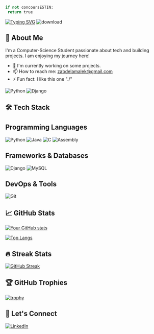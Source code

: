 <!-- ![Bitcoin Coding GIF](https://github.com/user-attachments/assets/fdb356ee-eec9-4ecd-a3c0-62e85173b036) -->
```python
if not concoursESTIN:
 return true
```
[![Typing SVG](https://readme-typing-svg.herokuapp.com?font=&pause=1000&color=00F718&width=300&lines=Hi+There;I'm+Malek+👋;Computer+Science+Student)](https://git.io/typing-svg)
![download](https://github.com/user-attachments/assets/101872e0-5313-4b23-b83d-cbd34aab1c24)    

## 🚀 About Me
I'm a Computer-Science Student passionate about tech and building projects. I am enjoying my journey here!  


  - 🔭 I'm currently working on some projects. 
  - 📫 How to reach me: zabdelamalek@gmail.com
  - ⚡ Fun fact: I like this one "./"


![Python](https://img.shields.io/badge/-Python-3776AB?style=plastic&logo=python&logoColor=white&color=306998&labelColor=black)
![Django](https://img.shields.io/badge/-Django-0C4B33?style=plastic&logo=django&logoColor=white&color=092E20&labelColor=black)

## 🛠 Tech Stack

## Programming Languages
![Python](https://img.shields.io/badge/Python-3776AB?style=for-the-badge&logo=python&logoColor=white&labelColor=306998&color=FFD43B)
![Java](https://img.shields.io/badge/Java-007396?style=for-the-badge&logo=openjdk&logoColor=white&labelColor=5382A1)
![C](https://img.shields.io/badge/C-00599C?style=for-the-badge&logo=c&logoColor=white&labelColor=A8B9CC)
![Assembly](https://img.shields.io/badge/Assembly-6E4C13?style=for-the-badge&logo=asm&logoColor=white&labelColor=black)

## Frameworks & Databases
![Django](https://img.shields.io/badge/Django-092E20?style=for-the-badge&logo=django&logoColor=white&labelColor=0C4B33)
![MySQL](https://img.shields.io/badge/MySQL-4479A1?style=for-the-badge&logo=mysql&logoColor=white&labelColor=005C84)

## DevOps & Tools
![Git](https://img.shields.io/badge/Git-F05032?style=for-the-badge&logo=git&logoColor=white&labelColor=E44C30)

## 📈 GitHub Stats

[![Your GitHub stats](https://github-readme-stats.vercel.app/api?username=Malekio&show_icons=true&theme=radical)](https://github.com/Malekio)

[![Top Langs](https://github-readme-stats.vercel.app/api/top-langs/?username=Malekio&layout=compact&theme=radical)](https://github.com/Malekio)

## 🔥 Streak Stats

[![GitHub Streak](https://streak-stats.demolab.com/?user=Malekio&theme=radical)](https://git.io/streak-stats)

## 🏆 GitHub Trophies

[![trophy](https://github-profile-trophy.vercel.app/?username=Malekio&theme=radical&row=1)](https://github.com/ryo-ma/github-profile-trophy)

## 🤝 Let's Connect

[![LinkedIn](https://img.shields.io/badge/-LinkedIn-0A66C2?style=flat-square&logo=linkedin&logoColor=white)](https://linkedin.com/in/)
